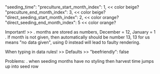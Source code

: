 "seeding_time":
"preculture_start_month_index": 1, << color beige?
"preculture_end_month_index": 3, << color beige?
"direct_seeding_start_month_index": 2, << color orange?
"direct_seeding_end_month_index": 5 << color orange?

Important! >>
. months are stored as numbers, December = 12, January = 1
. If month is not given, then automatically should be number 13, 13 for us means "no data given", using 0 instead will lead to faulty rendering.

When typing in data rules! >>
Defaults >>
"beefriendly": false

Problems:
. when seeding months have no styling then harvest time jumps up into seed row
